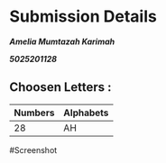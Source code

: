 # Submission Details

***Amelia Mumtazah Karimah***

***5025201128***

## Choosen Letters :
| **Numbers** | **Alphabets** |
|-------------|---------------|
|      28     |       AH      |


#Screenshot
